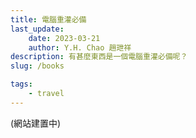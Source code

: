 ```yaml
---
title: 電腦重灌必備
last_update: 
    date: 2023-03-21
    author: Y.H. Chao 趙玴祥
description: 有甚麼東西是一個電腦重灌必備呢？
slug: /books

tags:
    - travel
---
```

(網站建置中)
